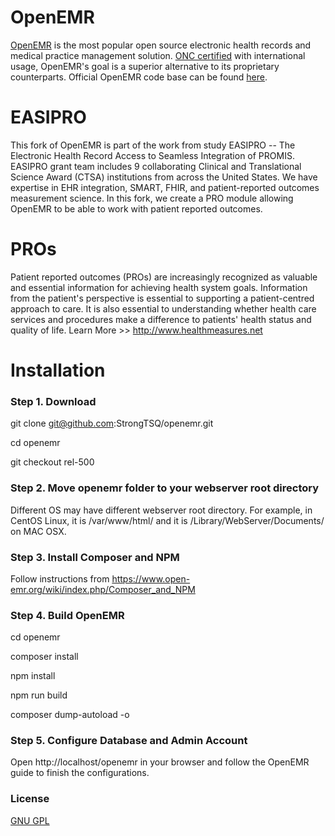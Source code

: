# OpenEMR

[OpenEMR](http://open-emr.org) is the most popular open source electronic health records and medical practice management solution. [ONC certified](http://open-emr.org/wiki/index.php/OpenEMR_Wiki_Home_Page#ONC_Ambulatory_EHR_Certification) with international usage, OpenEMR's goal is a superior alternative to its proprietary counterparts. Official OpenEMR code base can be found [here](https://github.com/openemr/openemr).

# EASIPRO
This fork of OpenEMR is part of the work from study EASIPRO -- The Electronic Health Record Access to Seamless Integration of PROMIS. EASIPRO grant team includes 9 collaborating Clinical and Translational Science Award (CTSA) institutions from across the United States. We have expertise in EHR integration, SMART, FHIR, and patient-reported outcomes measurement science. In this fork, we create a PRO module allowing OpenEMR to be able to work with patient reported outcomes. 
# PROs
Patient reported outcomes (PROs) are increasingly recognized as valuable and essential information for achieving health system goals. Information from the patient's perspective is essential to supporting a patient-centred approach to care. It is also essential to understanding whether health care services and procedures make a difference to patients' health status and quality of life. Learn More >> http://www.healthmeasures.net 
# Installation
### Step 1. Download
git clone git@github.com:StrongTSQ/openemr.git

cd openemr

git checkout rel-500
### Step 2. Move openemr folder to your webserver root directory
Different OS may have different webserver root directory. For example, in CentOS Linux, it is /var/www/html/ and it is /Library/WebServer/Documents/ on MAC OSX.
### Step 3. Install Composer and NPM
Follow instructions from https://www.open-emr.org/wiki/index.php/Composer_and_NPM
### Step 4. Build OpenEMR
cd openemr

composer install

npm install

npm run build

composer dump-autoload -o
### Step 5. Configure Database and Admin Account
Open http://localhost/openemr in your browser and follow the OpenEMR guide to finish the configurations.

### License

[GNU GPL](LICENSE)
